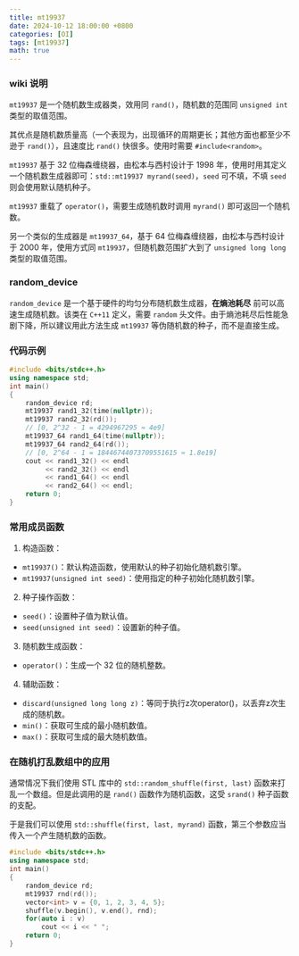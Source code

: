 ```yaml
---
title: mt19937
date: 2024-10-12 18:00:00 +0800
categories: [OI]
tags: [mt19937]
math: true
---
```


### wiki 说明 

`mt19937` 是一个随机数生成器类，效用同 `rand()`，随机数的范围同 `unsigned int` 类型的取值范围。

其优点是随机数质量高（一个表现为，出现循环的周期更长；其他方面也都至少不逊于 `rand()`），且速度比 `rand()` 快很多。使用时需要 `#include<random>`。

`mt19937` 基于 32 位梅森缠绕器，由松本与西村设计于 1998 年，使用时用其定义一个随机数生成器即可：`std::mt19937 myrand(seed)`，`seed` 可不填，不填 `seed` 则会使用默认随机种子。

`mt19937` 重载了 `operator()`，需要生成随机数时调用 `myrand()` 即可返回一个随机数。

另一个类似的生成器是 `mt19937_64`，基于 64 位梅森缠绕器，由松本与西村设计于 2000 年，使用方式同 `mt19937`，但随机数范围扩大到了 `unsigned long long` 类型的取值范围。

### random_device

`random_device` 是一个基于硬件的均匀分布随机数生成器，**在熵池耗尽** 前可以高速生成随机数。该类在 `C++11` 定义，需要 `random` 头文件。由于熵池耗尽后性能急剧下降，所以建议用此方法生成 `mt19937` 等伪随机数的种子，而不是直接生成。

### 代码示例

```cpp
#include <bits/stdc++.h>
using namespace std;
int main()
{
    random_device rd;
    mt19937 rand1_32(time(nullptr)); 
    mt19937 rand2_32(rd());
    // [0, 2^32 - 1 = 4294967295 ≈ 4e9]
    mt19937_64 rand1_64(time(nullptr));
    mt19937_64 rand2_64(rd());
    // [0, 2^64 - 1 = 18446744073709551615 ≈ 1.8e19]
    cout << rand1_32() << endl 
         << rand2_32() << endl 
         << rand1_64() << endl 
         << rand2_64() << endl;
    return 0;
}
```

### 常用成员函数

1. 构造函数：
- `mt19937()`：默认构造函数，使用默认的种子初始化随机数引擎。
- `mt19937(unsigned int seed)`：使用指定的种子初始化随机数引擎。
2. 种子操作函数：
- `seed()`：设置种子值为默认值。
- `seed(unsigned int seed)`：设置新的种子值。
3. 随机数生成函数：
- `operator()`：生成一个 32 位的随机整数。
4. 辅助函数：
- `discard(unsigned long long z)`：等同于执行z次operator()，以丢弃z次生成的随机数。
- `min()`：获取可生成的最小随机数值。
- `max()`：获取可生成的最大随机数值。

### 在随机打乱数组中的应用

通常情况下我们使用 STL 库中的 `std::random_shuffle(first, last)` 函数来打乱一个数组。但是此调用的是 `rand()` 函数作为随机函数，这受 `srand()` 种子函数的支配。

于是我们可以使用 `std::shuffle(first, last, myrand)` 函数，第三个参数应当传入一个产生随机数的函数。

```cpp
#include <bits/stdc++.h>
using namespace std;
int main()
{
    random_device rd;
    mt19937 rnd(rd());
    vector<int> v = {0, 1, 2, 3, 4, 5};
    shuffle(v.begin(), v.end(), rnd);
    for(auto i : v)
        cout << i << " ";
    return 0;
}
```